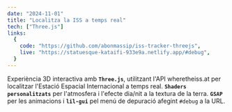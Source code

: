```yaml
---
date: "2024-11-01"
title: "Localitza la ISS a temps real"
tech: ["Three.js"]
links:
  {
    code: "https://github.com/abonmassip/iss-tracker-threejs",
    live: "https://statuesque-kataifi-933e9a.netlify.app/#debug",
  }
---
```


Experiència 3D interactiva amb **`Three.js`**, utilitzant l'API wheretheiss.at per localitzar l'Estació Espacial Internacional a temps real. **`Shaders personalitzats`** per l'atmosfera i l'efecte dia/nit a la textura de la terra. **`GSAP`** per les animacions i **`lil-gui`** pel menú de depuració afegint `#debug` a la URL.
